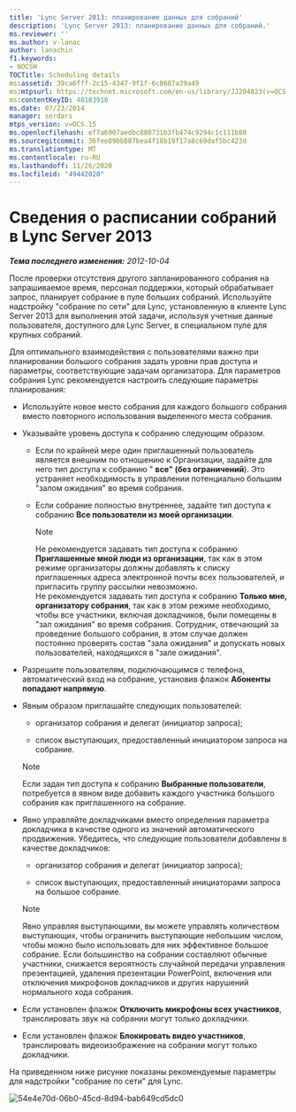 ```yaml
---
title: 'Lync Server 2013: планирование данных для собраний'
description: 'Lync Server 2013: планирование данных для собраний.'
ms.reviewer: ''
ms.author: v-lanac
author: lanachin
f1.keywords:
- NOCSH
TOCTitle: Scheduling details
ms:assetid: 39ca6fff-2c15-4347-9f1f-6c8687a39a49
ms:mtpsurl: https://technet.microsoft.com/en-us/library/JJ204823(v=OCS.15)
ms:contentKeyID: 48183910
ms.date: 07/23/2014
manager: serdars
mtps_version: v=OCS.15
ms.openlocfilehash: ef7a6907aedbc880731b3fb474c9294c1c111b80
ms.sourcegitcommit: 36fee89bb887bea4f18b19f17a8c69daf5bc423d
ms.translationtype: MT
ms.contentlocale: ru-RU
ms.lasthandoff: 11/26/2020
ms.locfileid: "49442020"
---
```

# <a name="scheduling-details-for-meetings-in-lync-server-2013"></a>Сведения о расписании собраний в Lync Server 2013

<div data-xmlns="http://www.w3.org/1999/xhtml">

<div class="topic" data-xmlns="http://www.w3.org/1999/xhtml" data-msxsl="urn:schemas-microsoft-com:xslt" data-cs="https://msdn.microsoft.com/">

<div data-asp="https://msdn2.microsoft.com/asp">



</div>

<div id="mainSection">

<div id="mainBody">

<span> </span>

_**Тема последнего изменения:** 2012-10-04_

После проверки отсутствия другого запланированного собрания на запрашиваемое время, персонал поддержки, который обрабатывает запрос, планирует собрание в пуле больших собраний. Используйте надстройку "собрание по сети" для Lync, установленную в клиенте Lync Server 2013 для выполнения этой задачи, используя учетные данные пользователя, доступного для Lync Server, в специальном пуле для крупных собраний.

Для оптимального взаимодействия с пользователями важно при планировании большого собрания задать уровни прав доступа и параметры, соответствующие задачам организатора. Для параметров собрания Lync рекомендуется настроить следующие параметры планирования:

  - Используйте новое место собрания для каждого большого собрания вместо повторного использования выделенного места собрания.

  - Указывайте уровень доступа к собранию следующим образом.
    
      - Если по крайней мере один приглашенный пользователь является внешним по отношению к Организации, задайте для него тип доступа к собранию " **все" (без ограничений**). Это устраняет необходимость в управлении потенциально большим "залом ожидания" во время собрания.
    
      - Если собрание полностью внутреннее, задайте тип доступа к собранию **Все пользователи из моей организации**.
        
        <div>
        

        > [!NOTE]  
        > Не рекомендуется задавать тип доступа к собранию <STRONG>Приглашенные мной люди из организации</STRONG>, так как в этом режиме организаторы должны добавлять к списку приглашенных адреса электронной почты всех пользователей, и пригласить группу рассылки невозможно.<BR>Не рекомендуется задавать тип доступа к собранию <STRONG>Только мне, организатору собрания</STRONG>, так как в этом режиме необходимо, чтобы все участники, включая докладчиков, были помещены в "зал ожидания" во время собрания. Сотрудник, отвечающий за проведение большого собрания, в этом случае должен постоянно проверять состав "зала ожидания" и допускать новых пользователей, находящихся в "зале ожидания".

        
        </div>

  - Разрешите пользователям, подключающимся с телефона, автоматический вход на собрание, установив флажок **Абоненты попадают напрямую**.

  - Явным образом приглашайте следующих пользователей:
    
      - организатор собрания и делегат (инициатор запроса);
    
      - список выступающих, предоставленный инициатором запроса на собрание.
    
    <div>
    

    > [!NOTE]  
    > Если задан тип доступа к собранию <STRONG>Выбранные пользователи</STRONG>, потребуется в явном виде добавить каждого участника большого собрания как приглашенного на собрание.

    
    </div>

  - Явно управляйте докладчиками вместо определения параметра докладчика в качестве одного из значений автоматического продвижения. Убедитесь, что следующие пользователи добавлены в качестве докладчиков:
    
      - организатор собрания и делегат (инициатор запроса);
    
      - список выступающих, предоставленный инициаторами запроса на большое собрание.
    
    <div>
    

    > [!NOTE]  
    > Явно управляя выступающими, вы можете управлять количеством выступающих, чтобы ограничить выступающие небольшим числом, чтобы можно было использовать для них эффективное большое собрание. Если большинство на собрании составляют обычные участники, снижается вероятность случайной передачи управления презентацией, удаления презентации PowerPoint, включения или отключения микрофонов докладчиков и других нарушений нормального хода собрания.

    
    </div>

  - Если установлен флажок **Отключить микрофоны всех участников**, транслировать звук на собрании могут только докладчики.

  - Если установлен флажок **Блокировать видео участников**, транслировать видеоизображение на собрании могут только докладчики.

На приведенном ниже рисунке показаны рекомендуемые параметры для надстройки "собрание по сети" для Lync.

![54e4e70d-06b0-45cd-8d94-bab649cd5dc0](images/JJ204823.54e4e70d-06b0-45cd-8d94-bab649cd5dc0(OCS.15).jpg "54e4e70d-06b0-45cd-8d94-bab649cd5dc0")

</div>

<span> </span>

</div>

</div>

</div>


